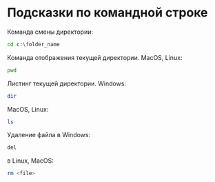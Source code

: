 # Подсказки по командной строке

Команда смены директории:
```sh
cd c:\folder_name
```

Команда отображения текущей директории. MacOS, Linux:
```sh
pwd
```

Листинг текущей директории. Windows:
```sh
dir
```

MacOS, Linux:
```sh
ls
```

Удаление файла в Windows:
```sh
del
```

в Linux, MacOS:
```sh
rm <file>
```

